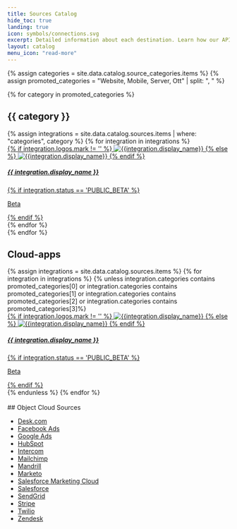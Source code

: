 ```yaml
---
title: Sources Catalog
hide_toc: true
landing: true
icon: symbols/connections.svg
excerpt: Detailed information about each destination. Learn how our API methods are implemented for that destination.
layout: catalog
menu_icon: "read-more"
---
```


<div class="destinations-catalog">
  {% assign categories = site.data.catalog.source_categories.items %}
  {% assign promoted_categories = "Website, Mobile, Server, Ott" | split: ", " %}

  {% for category in promoted_categories %}
    <div class="destinations-catalog__section markdown" id="{{ category | slugify }}">
      <h2 class="destinations-catalog__title" id="{{ category | slugify }}">
        {{ category }}
      </h2>
      <div class="flex flex--wrap waffle waffle--large">
        {% assign integrations = site.data.catalog.sources.items | where: "categories", category %}
        {% for integration in integrations %}
          <div class="flex__column flex__column--6 flex__column--4@medium">
            <a class="thumbnail-integration" href="{{ site.baseurl }}/{{ integration.url }}">
              <div class="thumbnail-integration__content flex flex--stack flex--center flex--middle">
                <div class="thumbnail-integration__logo">
                  {% if integration.logos.mark != '' %}
                    <img class="image" alt="{{integration.display_name}}" src="{{integration.logo.url}}" />
                  {% else %}
                    <img class="image" alt="{{integration.display_name}}" src="{{integration.logo.url}}" />
                  {% endif %}
                </div>
                <h5>{{ integration.display_name }}</h5>
              </div>
              {% if integration.status == 'PUBLIC_BETA' %}
                <p class="thumbnail-integration__label">Beta</p>
              {% endif %}
            </a>
          </div>
        {% endfor %}
      </div>
    </div>
  {% endfor %}


  <div class="destinations-catalog__section markdown" id="cloud-apps">
    <h2 class="destinations-catalog__title" id="cloud-apps">
      Cloud-apps
    </h2>
    <div class="flex flex--wrap waffle waffle--large">
      {% assign integrations = site.data.catalog.sources.items %}
      {% for integration in integrations %}
        {% unless integration.categories contains promoted_categories[0] or integration.categories contains promoted_categories[1] or integration.categories contains promoted_categories[2] or integration.categories contains promoted_categories[3]%}
          <div class="flex__column flex__column--6 flex__column--4@medium">
            <a class="thumbnail-integration" href="{{ site.baseurl }}/{{ integration.url }}">
              <div class="thumbnail-integration__content flex flex--stack flex--center flex--middle">
                <div class="thumbnail-integration__logo">
                  {% if integration.logos.mark != '' %}
                    <img class="image" alt="{{integration.display_name}}" src="{{integration.logo.url}}" />
                  {% else %}
                    <img class="image" alt="{{integration.display_name}}" src="{{integration.logo.url}}" />
                  {% endif %}
                </div>
                <h5>{{ integration.display_name }}</h5>
              </div>
              {% if integration.status == 'PUBLIC_BETA' %}
                <p class="thumbnail-integration__label">Beta</p>
              {% endif %}
            </a>
          </div>
        {% endunless %}
      {% endfor %}
    </div>
  </div>
</div>

<br/>
## Object Cloud Sources

- [Desk.com](/docs/connections/sources/catalog/cloud-apps/desk/)
- [Facebook Ads](/docs/connections/sources/catalog/cloud-apps/facebook-ads/)
- [Google Ads](/docs/connections/sources/catalog/cloud-apps/google-ads/)
- [HubSpot](/docs/connections/sources/catalog/cloud-apps/hubspot/)
- [Intercom](/docs/connections/sources/catalog/cloud-apps/intercom/)
- [Mailchimp](/docs/connections/sources/catalog/cloud-apps/mailchimp/)
- [Mandrill](/docs/connections/sources/catalog/cloud-apps/mandrill/)
- [Marketo](/docs/connections/sources/catalog/cloud-apps/marketo/)
- [Salesforce Marketing Cloud](/docs/connections/sources/catalog/cloud-apps/salesforce-marketing-cloud/)
- [Salesforce](/docs/connections/sources/catalog/cloud-apps/salesforce/)
- [SendGrid](/docs/connections/sources/catalog/cloud-apps/sendgrid/)
- [Stripe](/docs/connections/sources/catalog/cloud-apps/stripe/)
- [Twilio](/docs/connections/sources/catalog/cloud-apps/twilio/)
- [Zendesk](/docs/connections/sources/catalog/cloud-apps/zendesk/)
